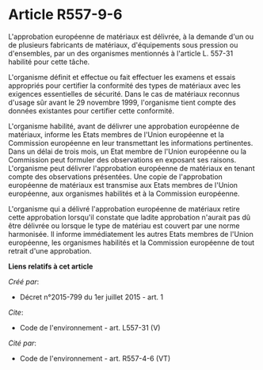 # Article R557-9-6

L'approbation européenne de matériaux est délivrée, à la demande d'un ou de plusieurs fabricants de matériaux, d'équipements
sous pression ou d'ensembles, par un des organismes mentionnés à l'article L. 557-31 habilité pour cette tâche.

L'organisme définit et effectue ou fait effectuer les examens et essais appropriés pour certifier la conformité des types de
matériaux avec les exigences essentielles de sécurité. Dans le cas de matériaux reconnus d'usage sûr avant le 29 novembre
1999, l'organisme tient compte des données existantes pour certifier cette conformité.

L'organisme habilité, avant de délivrer une approbation européenne de matériaux, informe les Etats membres de l'Union
européenne et la Commission européenne en leur transmettant les informations pertinentes. Dans un délai de trois mois, un
Etat membre de l'Union européenne ou la Commission peut formuler des observations en exposant ses raisons. L'organisme peut
délivrer l'approbation européenne de matériaux en tenant compte des observations présentées. Une copie de l'approbation
européenne de matériaux est transmise aux Etats membres de l'Union européenne, aux organismes habilités et à la Commission
européenne.

L'organisme qui a délivré l'approbation européenne de matériaux retire cette approbation lorsqu'il constate que ladite
approbation n'aurait pas dû être délivrée ou lorsque le type de matériau est couvert par une norme harmonisée. Il informe
immédiatement les autres Etats membres de l'Union européenne, les organismes habilités et la Commission européenne de tout
retrait d'une approbation.

**Liens relatifs à cet article**

_Créé par_:

  - Décret n°2015-799 du 1er juillet 2015 - art. 1

_Cite_:

  - Code de l'environnement - art. L557-31 (V)

_Cité par_:

  - Code de l'environnement - art. R557-4-6 (VT)
